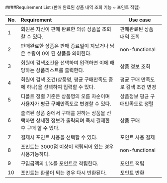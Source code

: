 ####Requirement List (판매 완료된 상품 내역 조회 기능 ~ 포인트 적립)

| No.  | Requirement                                                  | Use case              |
| ---- | :----------------------------------------------------------- | --------------------- |
| 1    | 회원은 자신이 판매 완료한 의류 상품을 조회할 수 있다.            | 판매완료된 상품 내역 조회 |
| 2    | 판매완료한 상품은 판매 종료일이 지났거나 남은 수량이 0이 된 상품을 의미한다. | non-functional |
| 3    | 회원이 검색조건을 선택하여 입력하면 이에 해당하는 상품리스트를 출력한다. | 상품 정보 조회 |
| 4    | 회원이 검색 조건(상품명, 평균 구매만족도 중에 하나)을 선택하여 입력할 수 있다. | 평균 구매 만족도로 검색 조건 변경 |
| 5    | 디폴트 정렬 기준은 상품명의 오름 차순이며 사용자가 평균 구매만족도로 변경할 수 있다. | 상품정보 평균 구매만족도로 정렬 |
| 6    | 출력된 상품 중에서 구매를 원하는 상품을 선택하면 상세한 정보가 출력되며 즉시 결제한 후 구매 할 수 있다. | 상품 구매 |
| 7    | 결제시 포인트 사용을 선택할 수 있다. | 포인트 사용 결제 |
| 8    | 포인트는 3000점 이상이 적립되어 있는 경우 사용가능하다. | non-functional |
| 9    | 구입금액의 1%를 포인트로 적립한다. | 포인트 적립 |
| 10    | 포인트는 환불이 되는 경우 다시 반환된다. | 포인트 반환 |
